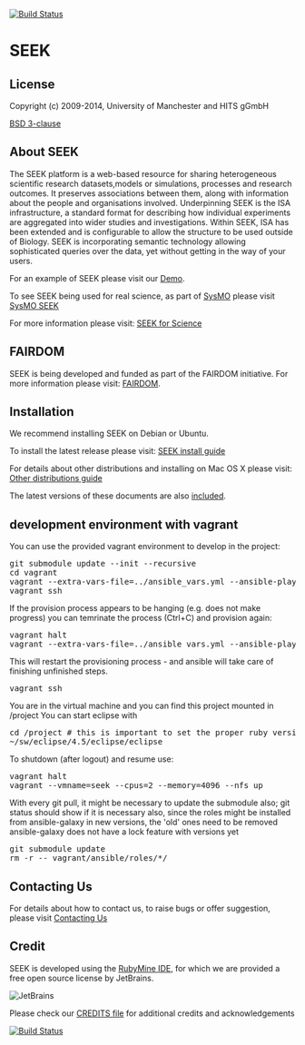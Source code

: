 [![Build Status](https://travis-ci.org/HITS-SDBV/nmtrypi-seek.svg?branch=master)](https://travis-ci.org/HITS-SDBV/nmtrypi-seek)

# SEEK

## License

Copyright (c) 2009-2014, University of Manchester and HITS gGmbH

[BSD 3-clause](BSD-LICENSE)

## About SEEK

The SEEK platform is a web-based resource for sharing heterogeneous scientific research datasets,models or simulations, processes and research outcomes. It preserves associations between them, along with information about the people and organisations involved.
Underpinning SEEK is the ISA infrastructure, a standard format for describing how individual experiments are aggregated into wider studies and investigations. Within SEEK, ISA has been extended and is configurable to allow the structure to be used outside of Biology.
SEEK is incorporating semantic technology allowing sophisticated queries over the data, yet without getting in the way of your users.

For an example of SEEK please visit our [Demo](http://demo.euro-seek.org).

To see SEEK being used for real science, as part of [SysMO](http://sysmo.net) please visit [SysMO SEEK](http://seek.sysmo-db.org)

For more information please visit: [SEEK for Science](http://www.seek4science.org/)

## FAIRDOM

SEEK is being developed and funded as part of the FAIRDOM initiative.
For more information please visit: [FAIRDOM](http://fair-dom.org).


## Installation

We recommend installing SEEK on Debian or Ubuntu.

To install the latest release please visit:
[SEEK install guide](http://seek4science.org/sites/default/files/seekdocs/doc/INSTALL.html)

For details about other distributions and installing on Mac OS X please visit:
[Other distributions guide](http://seek4science.org/sites/default/files/seekdocs/doc/OTHER-DISTRIBUTIONS.html)

The latest versions of these documents are also [included](doc).

## development environment with vagrant

You can use the provided vagrant environment to develop in the project:
<pre>
git submodule update --init --recursive
cd vagrant
vagrant --extra-vars-file=../ansible_vars.yml --ansible-playbook=../ansible_site.yml --vmname=seek --cpus=2 --memory=4096 --nfs up
vagrant ssh
</pre>

If the provision process appears to be hanging (e.g. does not make progress) you can temrinate the process (Ctrl+C) and provision again:
<pre>
vagrant halt
vagrant --extra-vars-file=../ansible_vars.yml --ansible-playbook=../ansible_site.yml --vmname=seek --cpus=2 --memory=4096 --nfs up --provision
</pre>
This will restart the provisioning process - and ansible will take care of finishing unfinished steps.

<pre>
vagrant ssh
</pre>
You are in the virtual machine and you can find this project mounted in /project
You can start eclipse with
<pre>
cd /project # this is important to set the proper ruby version and GEM_HOME
~/sw/eclipse/4.5/eclipse/eclipse
</pre>

To shutdown (after logout) and resume use:
<pre>
vagrant halt
vagrant --vmname=seek --cpus=2 --memory=4096 --nfs up
</pre>

With every git pull, it might be necessary to update the submodule also; git status should show if it is necessary
also, since the roles might be installed from ansible-galaxy in new versions, the 'old' ones need to be removed
ansible-galaxy does not have a lock feature with versions yet
<pre>
git submodule update
rm -r -- vagrant/ansible/roles/*/
</pre>

## Contacting Us

For details about how to contact us, to raise bugs or offer suggestion, please visit [Contacting Us](http://seek4science.org/contact)


## Credit

SEEK is developed using the [RubyMine IDE](http://www.jetbrains.com/ruby/), for which we are provided a free open source license by JetBrains.

![JetBrains](http://seek4science.org/sites/default/files/logo_jetbrains_smaller.gif)

Please check our [CREDITS file](doc/CREDITS) for additional credits and acknowledgements


[![Build Status](https://travis-ci.org/seek4science/seek.svg?branch=master)](https://travis-ci.org/seek4science/seek)

